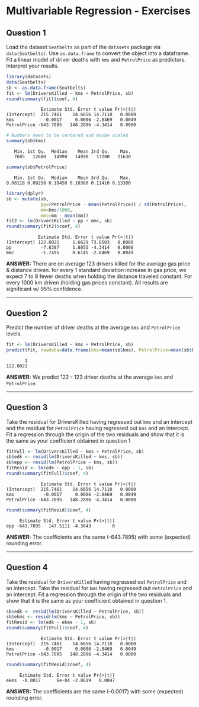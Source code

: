 # Multivariable Regression - Exercises



## Question 1

Load the dataset `Seatbelts` as part of the `datasets` package via `data(Seatbelts)`. Use `as.data.frame` to convert the object into a dataframe. Fit a linear model of driver deaths with `kms` and `PetrolPrice` as predictors. Interpret your results.


```r
library(datasets)
data(Seatbelts)
sb <- as.data.frame(Seatbelts)
fit <- lm(DriversKilled ~ kms + PetrolPrice, sb)
round(summary(fit)$coef, 4)
```

```
             Estimate Std. Error t value Pr(>|t|)
(Intercept)  215.7461    14.6656 14.7110   0.0000
kms           -0.0017     0.0006 -2.8469   0.0049
PetrolPrice -643.7895   148.2896 -4.3414   0.0000
```

```r
# Numbers need to be centered and maybe scaled
summary(sb$kms)
```

```
   Min. 1st Qu.  Median    Mean 3rd Qu.    Max. 
   7685   12680   14990   14990   17200   21630 
```

```r
summary(sb$PetrolPrice)
```

```
   Min. 1st Qu.  Median    Mean 3rd Qu.    Max. 
0.08118 0.09258 0.10450 0.10360 0.11410 0.13300 
```

```r
library(dplyr)
sb <- mutate(sb,
             pp=(PetrolPrice - mean(PetrolPrice)) / sd(PetrolPrice),
             mm=kms/1000,
             mmc=mm - mean(mm))
fit2 <- lm(DriversKilled ~ pp + mmc, sb)
round(summary(fit2)$coef, 4)
```

```
            Estimate Std. Error t value Pr(>|t|)
(Intercept) 122.8021     1.6629 73.8503   0.0000
pp           -7.8387     1.8055 -4.3414   0.0000
mmc          -1.7495     0.6145 -2.8469   0.0049
```

**ANSWER:** There are on average 123 drivers killed for the average gas price & distance driven. for every 1 standard deviation increase in gas price, we expect 7 to 8 fewer deaths when holding the distance traveled constant. For every 1000 km driven (holding gas prices constant). All results are significant w/ 95% confidence.

---

## Question 2

Predict the number of driver deaths at the average `kms` and `PetrolPrice` levels.


```r
fit <- lm(DriversKilled ~ kms + PetrolPrice, sb)
predict(fit, newdata=data.frame(kms=mean(sb$kms), PetrolPrice=mean(sb$PetrolPrice)))
```

```
       1 
122.8021 
```

**ANSWER:** We predict 122 - 123 driver deaths at the average `kms` and `PetrolPrice`.

---

## Question 3

Take the residual for DriversKilled having regressed out `kms` and an intercept and the residual for `PetrolPrice` having regressed out `kms` and an intercept. Fit a regression through the origin of the two residuals and show that it is the same as your coefficient obtained in question 1


```r
fitFull <- lm(DriversKilled ~ kms + PetrolPrice, sb)
sb$edk <- resid(lm(DriversKilled ~ kms, sb))
sb$epp <- resid(lm(PetrolPrice ~ kms, sb))
fitResid <- lm(edk ~ epp - 1, sb)
round(summary(fitFull)$coef, 4)
```

```
             Estimate Std. Error t value Pr(>|t|)
(Intercept)  215.7461    14.6656 14.7110   0.0000
kms           -0.0017     0.0006 -2.8469   0.0049
PetrolPrice -643.7895   148.2896 -4.3414   0.0000
```

```r
round(summary(fitResid)$coef, 4)
```

```
     Estimate Std. Error t value Pr(>|t|)
epp -643.7895   147.5111 -4.3643        0
```

**ANSWER:** The coefficients are the same (-643.7895) with some (expected) rounding error.

---

## Question 4

Take the residual for `DriversKilled` having regressed out `PetrolPrice` and an intercept. Take the residual for `kms` having regressed out `PetrolPrice` and an intercept. Fit a regression through the origin of the two residuals and show that it is the same as your coefficient obtained in question 1.


```r
sb$edk <- resid(lm(DriversKilled ~ PetrolPrice, sb))
sb$ekms <- resid(lm(kms ~ PetrolPrice, sb))
fitResid <- lm(edk ~ ekms - 1, sb)
round(summary(fitFull)$coef, 4)
```

```
             Estimate Std. Error t value Pr(>|t|)
(Intercept)  215.7461    14.6656 14.7110   0.0000
kms           -0.0017     0.0006 -2.8469   0.0049
PetrolPrice -643.7895   148.2896 -4.3414   0.0000
```

```r
round(summary(fitResid)$coef, 4)
```

```
     Estimate Std. Error t value Pr(>|t|)
ekms  -0.0017      6e-04 -2.8619   0.0047
```

**ANSWER:** The coefficients are the same (-0.0017) with some (expected) rounding error.
